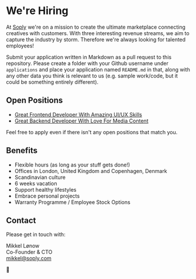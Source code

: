 # We're Hiring

At [Soply](https://soply.com) we're on a mission to create the ultimate marketplace connecting creatives with customers. With three interesting revenue streams, we aim to capture the industry by storm. Therefore we're always looking for talented employees!

Submit your application written in Markdown as a pull request to this repository. Please create a folder with your Github username under `applications` and place your application named `README.md` in that, along with any other data you think is relevant to us (e.g. sample work/code, but it could be something entirely different).

## Open Positions

* [Great Frontend Developer With Amazing UI/UX Skills](https://github.com/SoplyHQ/careers/tree/master/2015-sep--frontend-dev)
* [Great Backend Developer With Love For Media Content](https://github.com/SoplyHQ/careers/tree/master/2015-sep--backend-dev)

Feel free to apply even if there isn't any open positions that match you.

## Benefits

* Flexible hours (as long as your stuff gets done!)
* Offices in London, United Kingdom and Copenhagen, Denmark
* Scandinavian culture
* 6 weeks vacation
* Support healthy lifestyles
* Embrace personal projects
* Warranty Programme / Employee Stock Options

## Contact

Please get in touch with:

Mikkel Lønow  
Co-Founder & CTO  
[mikkel@soply.com](mailto:mikkel@soply.com)

:beers: